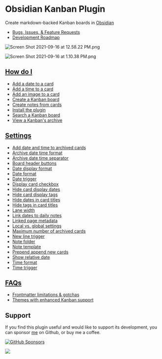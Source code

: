 # Obsidian Kanban Plugin

Create markdown-backed Kanban boards in [Obsidian](https://obsidian.md/)

- [Bugs, Issues, & Feature Requests](https://github.com/mgmeyers/obsidian-kanban/issues)
- [Development Roadmap](https://github.com/mgmeyers/obsidian-kanban/projects/1)

![Screen Shot 2021-09-16 at 12.58.22 PM.png](http://matthewmeye.rs/obsidian-kanban/Assets/Screen%20Shot%202021-09-16%20at%2012.58.22%20PM.png)

![Screen Shot 2021-09-16 at 1.10.38 PM.png](http://matthewmeye.rs/obsidian-kanban/Assets/Screen%20Shot%202021-09-16%20at%201.10.38%20PM.png)

## [How do I](http://matthewmeye.rs/obsidian-kanban/How%20do%20I/index)

- [Add a date to a card](http://matthewmeye.rs/obsidian-kanban/How%20do%20I/Add%20a%20date%20to%20a%20card)
- [Add a time to a card](http://matthewmeye.rs/obsidian-kanban/How%20do%20I/Add%20a%20time%20to%20a%20card)
- [Add an image to a card](http://matthewmeye.rs/obsidian-kanban/How%20do%20I/Add%20an%20image%20to%20a%20card)
- [Create a Kanban board](http://matthewmeye.rs/obsidian-kanban/How%20do%20I/Create%20a%20Kanban%20board)
- [Create notes from cards](http://matthewmeye.rs/obsidian-kanban/How%20do%20I/Create%20notes%20from%20cards)
- [Install the plugin](http://matthewmeye.rs/obsidian-kanban/How%20do%20I/Install%20the%20plugin)
- [Search a Kanban board](http://matthewmeye.rs/obsidian-kanban/How%20do%20I/Search%20a%20Kanban%20board)
- [View a Kanban's archive](http://matthewmeye.rs/obsidian-kanban/How%20do%20I/View%20a%20Kanban's%20archive)

## [Settings](http://matthewmeye.rs/obsidian-kanban/Settings/index)

- [Add date and time to archived cards](http://matthewmeye.rs/obsidian-kanban/Settings/Add%20date%20and%20time%20to%20archived%20cards)
- [Archive date time format](http://matthewmeye.rs/obsidian-kanban/Settings/Archive%20date%20time%20format)
- [Archive date time separator](http://matthewmeye.rs/obsidian-kanban/Settings/Archive%20date%20time%20separator)
- [Board header buttons](http://matthewmeye.rs/obsidian-kanban/Settings/Board%20header%20buttons)
- [Date display format](http://matthewmeye.rs/obsidian-kanban/Settings/Date%20display%20format)
- [Date format](http://matthewmeye.rs/obsidian-kanban/Settings/Date%20format)
- [Date trigger](http://matthewmeye.rs/obsidian-kanban/Settings/Date%20trigger)
- [Display card checkbox](http://matthewmeye.rs/obsidian-kanban/Settings/Display%20card%20checkbox)
- [Hide card display dates](http://matthewmeye.rs/obsidian-kanban/Settings/Hide%20card%20display%20dates)
- [Hide card display tags](http://matthewmeye.rs/obsidian-kanban/Settings/Hide%20card%20display%20tags)
- [Hide dates in card titles](http://matthewmeye.rs/obsidian-kanban/Settings/Hide%20dates%20in%20card%20titles)
- [Hide tags in card titles](http://matthewmeye.rs/obsidian-kanban/Settings/Hide%20tags%20in%20card%20titles)
- [Lane width](http://matthewmeye.rs/obsidian-kanban/Settings/Lane%20width)
- [Link dates to daily notes](http://matthewmeye.rs/obsidian-kanban/Settings/Link%20dates%20to%20daily%20notes)
- [Linked page metadata](http://matthewmeye.rs/obsidian-kanban/Settings/Linked%20page%20metadata)
- [Local vs. global settings](http://matthewmeye.rs/obsidian-kanban/Settings/Local%20vs.%20global%20settings)
- [Maximum number of archived cards](http://matthewmeye.rs/obsidian-kanban/Settings/Maximum%20number%20of%20archived%20cards)
- [New line trigger](http://matthewmeye.rs/obsidian-kanban/Settings/New%20line%20trigger)
- [Note folder](http://matthewmeye.rs/obsidian-kanban/Settings/Note%20folder)
- [Note template](http://matthewmeye.rs/obsidian-kanban/Settings/Note%20template)
- [Prepend append new cards](http://matthewmeye.rs/obsidian-kanban/Settings/Prepend%20append%20new%20cards)
- [Show relative date](http://matthewmeye.rs/obsidian-kanban/Settings/Show%20relative%20date)
- [Time format](http://matthewmeye.rs/obsidian-kanban/Settings/Time%20format)
- [Time trigger](http://matthewmeye.rs/obsidian-kanban/Settings/Time%20trigger)

## [FAQs](http://matthewmeye.rs/obsidian-kanban/FAQs/index)

- [Frontmatter limitations & gotchas](http://matthewmeye.rs/obsidian-kanban/FAQs/Frontmatter%20limitations%20&%20gotchas)
- [Themes with enhanced Kanban support](http://matthewmeye.rs/obsidian-kanban/FAQs/Themes%20with%20enhanced%20Kanban%20support)

## Support

If you find this plugin useful and would like to support its development, you can sponsor [me](https://github.com/mgmeyers) on Github, or buy me a coffee.

[![GitHub Sponsors](https://img.shields.io/github/sponsors/mgmeyers?label=Sponsor&logo=GitHub%20Sponsors&style=for-the-badge)](https://github.com/sponsors/mgmeyers)

<a href="https://www.buymeacoffee.com/mgme"><img src="https://img.buymeacoffee.com/button-api/?text=Buy me a coffee&emoji=&slug=mgme&button_colour=5F7FFF&font_colour=ffffff&font_family=Lato&outline_colour=000000&coffee_colour=FFDD00"></a>

